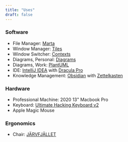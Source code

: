 ```yaml
---
title: "Uses"
draft: false
---
```


### Software
- File Manager: [Marta](https://marta.sh)
- Window Manager: [Tiles](https://freemacsoft.net/tiles)
- Window Switcher: [Contexts](https://contexts.co)
- Diagrams, Personal: [Diagrams](https://diagrams.app)
- Diagrams, Work: [PlantUML](https://plantuml.com)
- IDE: [IntelliJ IDEA](https://www.jetbrains.com/idea) with [Dracula Pro](https://draculatheme.com/pro)
- Knowledge Management: [Obsidian](https://obsidian.md) with [Zettelkasten](https://en.wikipedia.org/wiki/Zettelkasten)

### Hardware

- Professional Machine: 2020 13" Macbook Pro
- Keyboard: [Ultimate Hacking Keyboard v2](https://ultimatehackingkeyboard.com)
- Apple Magic Mouse

### Ergonomics
- Chair: [JÄRVFJÄLLET](https://www.ikea.com/de/de/p/jaervfjaellet-drehstuhl-gunnared-dunkelgrau-30363594)
